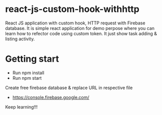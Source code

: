 # react-js-custom-hook-withhttp
React JS application with custom hook, HTTP request with Firebase database. It is simple react application for demo perpose where you can learn how to refector code using custom token. It just show task adding & listing activity.

# Getting start
* Run npm install
* Run npm start

Create free firebase database & replace URL in respective file
* https://console.firebase.google.com/

Keep learning!!!
